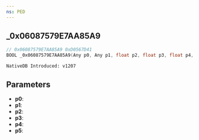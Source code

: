 ```yaml
---
ns: PED
---
```

## _0x06087579E7AA85A9

```c
// 0x06087579E7AA85A9 0xD0567D41
BOOL _0x06087579E7AA85A9(Any p0, Any p1, float p2, float p3, float p4, float p5);
```

```
NativeDB Introduced: v1207
```

## Parameters
* **p0**:
* **p1**:
* **p2**:
* **p3**:
* **p4**:
* **p5**:
